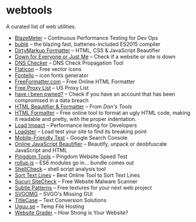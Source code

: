 webtools
===
A curated list of web utilities.

* [BlazeMeter](https://www.blazemeter.com/) – Continuous Performance Testing for Dev Ops
* [bublé](https://buble.surge.sh/) – the blazing fast, batteries-included ES2015 compiler
* [DirtyMarkup Formatter](https://www.10bestdesign.com/dirtymarkup/) – HTML, CSS & JavaScript Beautifier
* [Down for Everyone or Just Me](https://downforeveryoneorjustme.com/) – Check if a website or site is down
* [DNS Checker](https://dnschecker.org/) – DNS Check Propagation Tool
* [Flaticon](https://www.flaticon.com/) – Free vector icons
* [Fontello](http://fontello.com/) – icon fonts generator
* [FreeFormatter.com](https://www.freeformatter.com/html-formatter.html) – Free Online HTML Formatter
* [Free Proxy List](https://www.us-proxy.org/) – US Proxy List
* [have i been pwned?](https://haveibeenpwned.com/) – Check if you have an account that has been compromised in a data breach
* [HTML Beautifier & Formatter](https://www.cleancss.com/html-beautify/) – From _Dan's Tools_
* [HTML Formatter](https://htmlformatter.com/) – Free online tool to format an ugly HTML code, making it readable and pretty, with the proper indentation.
* [Load Impact](https://loadimpact.com/) – Performance testing for Developers
* [Loadster](https://loadster.app/) – Load test your site to find its breaking point
* [Mobile-Friendly Test](https://search.google.com/test/mobile-friendly) – Google Search Console
* [Online JavaScript Beautifier](https://beautifier.io/) – Beautify, unpack or deobfuscate JavaScript and HTML
* [Pingdom Tools](https://tools.pingdom.com/) – Pingdom Website Speed Test
* [rollup.js](https://rollupjs.org/repl) – ES6 modules go in...  bundle comes out
* [ShellCheck](https://www.shellcheck.net/) – shell script analysis tool
* [Sort Text Lines](https://codebeautify.org/sort-text-lines) – Best Online Tool to Sort Text Lines
* [Sucuri SiteCheck](https://sitecheck.sucuri.net/) – Free Website Malware Scanner
* [Subtle Patterns](https://www.toptal.com/designers/subtlepatterns/) – Free textures for your next web project
* [SVGOMG](https://jakearchibald.github.io/svgomg/) – SVGO's Missing GUI
* [TitleCase](https://titlecase.com/) – Text Conversion Solutions
* [Uguu.se](https://uguu.se/) – Temp File Hosting
* [Website Grader](https://website.grader.com/) – How Strong is Your Website?
